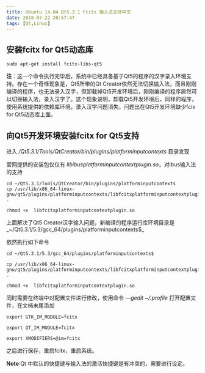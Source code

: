 ```yaml
---
title: Ubuntu 14.04 Qt5.3.1 Fcitx 输入法支持中文
date: 2018-07-22 20:57:47
tags: [Qt,Linux]
---
```

## 安装fcitx for Qt5动态库

```shell
sudo apt-get install fcitx-libs-qt5
```

**注**：这一个命令执行完毕后，系统中已经具备基于Qt5的程序的汉字录入环境支持。存在一个奇怪现象是，Qt5所带的Qt Creator依然无法切换输入法，而且刚刚编译的程序，也无法录入汉字，但卸载掉Qt5开发环境后，刚刚编译的程序居然可以切换输入法，录入汉字了。这个现象说明，卸载Qt5开发环境后，同样的程序，使用系统提供的依赖库环境，录入汉字问题消失。问题出在Qt5开发环境缺少fcix for Qt5动态库上面。

## 向Qt5开发环境安装fcitx for Qt5支持

进入 _/Qt5.3.1/Tools/QtCreator/bin/plugins/platforminputcontexts_ 目录发现

官网提供的安装包仅仅有 _libibusplatforminputcontextplugin.so_，对ibus输入法的支持

```shell
cd ~/Qt5.3.1/Tools/QtCreator/bin/plugins/platforminputcontexts
cp /usr/lib/x86_64-linux-gnu/qt5/plugins/platforminputcontexts/libfcitxplatforminputcontextplugin.so .

chmod +x  libfcitxplatforminputcontextplugin.so

```

上面解决了Qt5 Creator汉字输入问题，新编译的程序运行库环境目录是_~/Qt5.3.1/5.3/gcc_64/plugins/platforminputcontexts$_

依然执行如下命令

```shell
cd ~/Qt5.3.1/5.3/gcc_64/plugins/platforminputcontexts$

cp /usr/lib/x86_64-linux-gnu/qt5/plugins/platforminputcontexts/libfcitxplatforminputcontextplugin.so .

chmod +x  libfcitxplatforminputcontextplugin.so

```



同时需要在终端中对配置文件进行修改，使用命令 —_gedit ~/.profile_ 打开配置文件，在文档末尾添加

```shell
export GTK_IM_MODULE=fcitx

export QT_IM_MODULE=fcitx

export XMODIFIERS=@im=fcitx

```

之后进行保存，重启fcitx，重启系统。

**Note**:Qt 中默认的快捷键与输入法的激活快捷键是有冲突的，需要进行设定。

